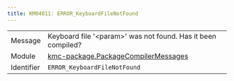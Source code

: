 ```yaml
---
title: KM04011: ERROR_KeyboardFileNotFound
---
```


|            |           |
|------------|---------- |
| Message    | Keyboard file '&lt;param&gt;' was not found\. Has it been compiled? |
| Module     | [kmc-package.PackageCompilerMessages](kmc-package.packagecompilermessages) |
| Identifier | `ERROR_KeyboardFileNotFound` |


